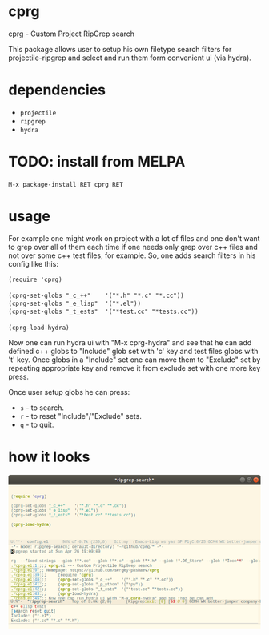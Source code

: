 # cprg
cprg - Custom Project RipGrep search

This package allows user to setup his own filetype search filters for
projectile-ripgrep and select and run them form convenient ui (via hydra).

# dependencies
* `projectile`
* `ripgrep`
* `hydra`

# TODO: install from MELPA
`M-x package-install RET cprg RET`

# usage
For example one might work on project with a lot of files and one don't want to
grep over all of them each time if one needs only grep over c++ files and not
over some c++ test files, for example. So, one adds search filters in his
config like this:

``` emacs-lisp
(require 'cprg)

(cprg-set-globs "_c_++"    '("*.h" "*.c" "*.cc"))
(cprg-set-globs "_e_lisp"  '("*.el"))
(cprg-set-globs "_t_ests"  '("*test.cc" "*tests.cc"))

(cprg-load-hydra)
```

Now one can run hydra ui with "M-x cprg-hydra" and see that he can add defined
c++ globs to "Include" glob set with 'c' key and test files globs with 't' key.
Once globs in a "Include" set one can move them to "Exclude" set by repeating
appropriate key and remove it from exclude set with one more key press.

Once user setup globs he can press:
* `s` - to search.
* `r` - to reset "Include"/"Exclude" sets.
* `q` - to quit.

# how it looks
![screenshot](https://github.com/sergey-pashaev/cprg/raw/master/img/scr.png)
